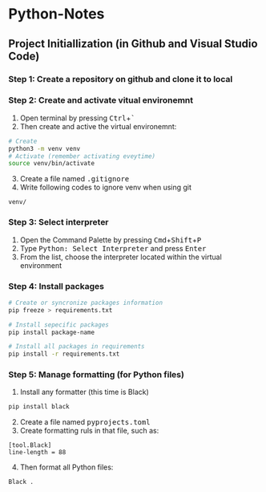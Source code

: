 # Python-Notes

## Project Initiallization (in Github and Visual Studio Code)

### Step 1: Create a repository on github and clone it to local 

### Step 2: Create and activate vitual environemnt
1. Open terminal by pressing <kbd>Ctrl</kbd>+<kbd>`</kbd>
2. Then create and active the virtual environemnt: 
```Bash
# Create
python3 -m venv venv
# Activate (remember activating eveytime)
source venv/bin/activate
```
3. Create a file named <kbd>.gitignore</kbd>
4. Write following codes to ignore venv when using git
```
venv/
```

### Step 3: Select interpreter
1. Open the Command Palette by pressing <kbd>Cmd</kbd>+<kbd>Shift</kbd>+<kbd>P</kbd>
2. Type <kbd>Python: Select Interpreter</kbd> and press <kbd>Enter</kbd>
3. From the list, choose the interpreter located within the virtual environment 

### Step 4: Install packages
```Bash
# Create or syncronize packages information
pip freeze > requirements.txt

# Install sepecific packages
pip install package-name

# Install all packages in requirements
pip install -r requirements.txt
```

### Step 5: Manage formatting (for Python files)
1. Install any formatter (this time is Black)
```Bash
pip install black
```
2. Create a file named <kbd>pyprojects.toml</kbd>
3. Create formatting ruls in that file, such as:
```
[tool.Black]
line-length = 88
```
4. Then format all Python files:
```Bash
Black .
```